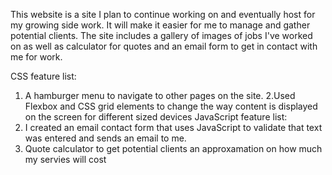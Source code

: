 This website is a site I plan to continue working on and eventually host for my growing side work. It will make it easier for me to manage and gather potential clients. The site includes a gallery of images of jobs I've worked on as well as calculator for quotes and an email form to get in contact with me for work.

CSS feature list:
1. A hamburger menu to navigate to other pages on the site.
2.Used Flexbox and CSS grid elements to change the way content is displayed on the screen for different sized devices
JavaScript feature list:
1. I created an email contact form that uses JavaScript to validate that text was entered and sends an email to me.
2. Quote calculator to get potential clients an approxamation on how much my servies will cost
